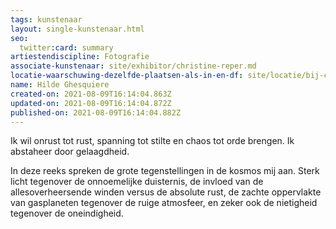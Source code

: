 ```yaml
---
tags: kunstenaar
layout: single-kunstenaar.html
seo:
  twitter:card: summary
artiestendiscipline: Fotografie
associate-kunstenaar: site/exhibitor/christine-reper.md
locatie-waarschuwing-dezelfde-plaatsen-als-in-en-df: site/locatie/bij-christine-reper.md
name: Hilde Ghesquiere
created-on: 2021-08-09T16:14:04.863Z
updated-on: 2021-08-09T16:14:04.872Z
published-on: 2021-08-09T16:14:04.882Z
---
```

<!--StartFragment-->

Ik wil onrust tot rust, spanning tot stilte en chaos tot orde brengen. Ik abstaheer door gelaagdheid. 



In deze reeks spreken de grote tegenstellingen in de kosmos mij aan. Sterk licht tegenover de onnoemelijke duisternis, de invloed van de allesoverheersende winden versus de absolute rust, de zachte oppervlakte van gasplaneten tegenover de ruige atmosfeer, en zeker ook de nietigheid tegenover de oneindigheid.



<!--EndFragment-->